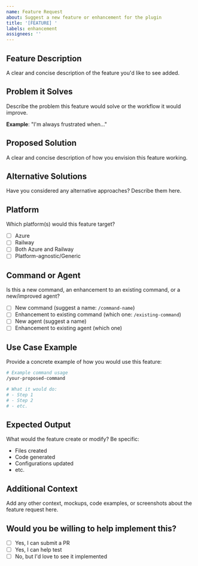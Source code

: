 ```yaml
---
name: Feature Request
about: Suggest a new feature or enhancement for the plugin
title: '[FEATURE] '
labels: enhancement
assignees: ''
---
```


## Feature Description

A clear and concise description of the feature you'd like to see added.

## Problem it Solves

Describe the problem this feature would solve or the workflow it would improve.

**Example**: "I'm always frustrated when..."

## Proposed Solution

A clear and concise description of how you envision this feature working.

## Alternative Solutions

Have you considered any alternative approaches? Describe them here.

## Platform

Which platform(s) would this feature target?
- [ ] Azure
- [ ] Railway
- [ ] Both Azure and Railway
- [ ] Platform-agnostic/Generic

## Command or Agent

Is this a new command, an enhancement to an existing command, or a new/improved agent?

- [ ] New command (suggest a name: `/command-name`)
- [ ] Enhancement to existing command (which one: `/existing-command`)
- [ ] New agent (suggest a name)
- [ ] Enhancement to existing agent (which one)

## Use Case Example

Provide a concrete example of how you would use this feature:

```bash
# Example command usage
/your-proposed-command

# What it would do:
# - Step 1
# - Step 2
# - etc.
```

## Expected Output

What would the feature create or modify? Be specific:
- Files created
- Code generated
- Configurations updated
- etc.

## Additional Context

Add any other context, mockups, code examples, or screenshots about the feature request here.

## Would you be willing to help implement this?

- [ ] Yes, I can submit a PR
- [ ] Yes, I can help test
- [ ] No, but I'd love to see it implemented
